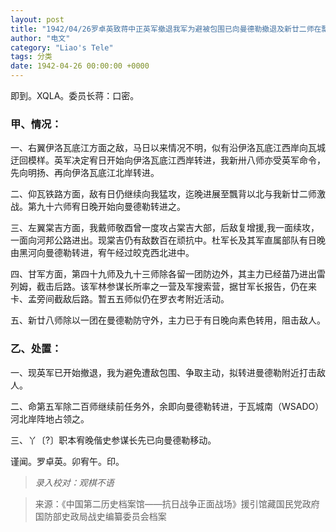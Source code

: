 ```yaml
---
layout: post
title: "1942/04/26罗卓英致蒋中正英军撤退我军为避被包围已向曼德勒撤退及新廿二师在瓢背与敌激战等情"
author: "电文"
category: "Liao's Tele"
tags: 分类
date: 1942-04-26 00:00:00 +0000
---
```

即到。XQLA。委员长蒋：口密。

### 甲、情况：

一、右翼伊洛瓦底江方面之敌，马日以来情况不明，似有沿伊洛瓦底江西岸向瓦城迂回模样。英军决定宥日开始向伊洛瓦底江西岸转进，我新卅八师亦受英军命令，先向明扬、再向伊洛瓦底江北岸转进。

二、仰瓦铁路方面，敌有日仍继续向我猛攻，迄晚进展至飄背以北与我新廿二师激战。第九十六师宥日晚开始向曼德勒转进之。

三、左翼棠吉方面，我戴师敬酉曾一度攻占棠吉大部，后敌复增援,我一面续攻，一面向河邦公路进出。现棠吉仍有敌数百在顽抗中。杜军长及其军直属部队有日晚由黑河向曼德勒转进，宥午经过皎克西北进中。

四、甘军方面，第四十九师及九十三师除各留一团防边外，其主力已经苗乃进出雷列姆，截击后路。该军林参谋长所率之一营及军搜索营，据甘军长报告，仍在来卡、孟旁间截敌后路。暂五五师似仍在罗衣考附近活动。

五、新廿八师除以一团在曼德勒防守外，主力已于有日晚向素色转用，阻击敌人。

### 乙、处置：
一、现英军已开始撤退，我为避免遭敌包围、争取主动，拟转进曼德勒附近打击敌人。

二、命第五军除二百师继续前任务外，余即向曼德勒转进，于瓦城南（WSADO）河北岸阵地占领之。

三、丫〔?〕职本宥晚偕史参谋长先已向曼德勒移动。

谨闻。罗卓英。卯宥午。印。


>*录入校对：观棋不语*

> 来源：《中国第二历史档案馆——抗日战争正面战场》援引馆藏国民党政府国防部史政局战史编纂委员会档案